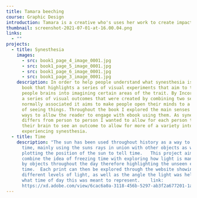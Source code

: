 ```yaml
---
title: Tamara beeching
course: Graphic Design
introduction: Tamara is a creative who's uses her work to create impact through design.
thumbnail: screenshot-2021-07-01-at-16.00.04.png
links:
  - ""
projects:
  - title: Synesthesia
    images:
      - src: book1_page_4_image_0001.jpg
      - src: book1_page_5_image_0001.jpg
      - src: book1_page_6_image_0001.jpg
      - src: book1_page_3_image_0001.jpg
    description: In order to help people understand what synesthesia is I created a
      book that highlights a series of visual experiments that aim to trigger
      people brains into imagining certain areas of the trait. By Incorporating
      a series of visual outcomes that were created by combining two senses not
      normally associated it aims to make people open their minds to a new way
      of seeing things. Throughout the book I explored the main senses and found
      ways to allow the reader to engage with ebook using them. As synesthesia
      differs from person to person I wanted to allow for each person to use
      their brain to see an outcome to allow for more of a variety into
      experiencing synesthesia.
  - title: Time
    description: "The sun has been used throughout history as a way to navigate
      time, mainly using the suns rays in union with other objects as well as
      plotting the position of the sun to tell time.   This project aims to
      combine the idea of freezing time with exploring how light is manipulated
      by objects throughout the day therefore highlighting the unseen effects of
      time.  Each print can then be explored through the website showing the
      different levels of light, as well as the angle the light was held at and
      what time of day this was meant to represent.    link:
      https://xd.adobe.com/view/6cac6a0a-3118-456b-5297-ab3f2a677201-1a9d/"
---
```

